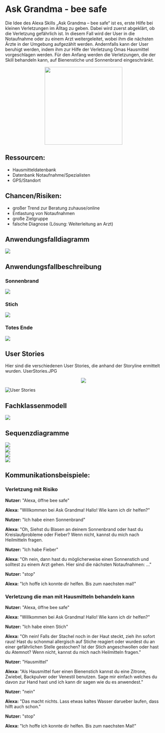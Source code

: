 # Ask Grandma - bee safe
Die Idee des Alexa Skills „Ask Grandma – bee safe“ ist es, erste Hilfe bei kleinen Verletzungen im Alltag zu geben. Dabei wird zuerst abgeklärt, ob die Verletzung gefährlich ist. In diesem Fall wird der User in die Notaufnahme oder zu einem Arzt weitergeleitet, wobei ihm die nächsten Ärzte in der Umgebung aufgezählt werden. Andernfalls kann der User beruhigt werden, indem ihm zur Hilfe der Verletzung Omas Hausmittel vorgeschlagen werden. Für den Anfang werden die Verletzungen, die der Skill behandeln kann, auf Bienenstiche und Sonnenbrand eingeschränkt.

<div style="text-align:center"><img src ="Images/BeeSafe_Logo.jpg" width="250"/></div>

## Ressourcen:

- Hausmitteldatenbank
- Datenbank Notaufnahme/Spezialisten
- GPS/Standort

## Chancen/Risiken:

- großer Trend zur Beratung zuhause/online
- Entlastung von Notaufnahmen
- große Zielgruppe
- falsche Diagnose (Lösung: Weiterleitung an Arzt)

## Anwendungsfalldiagramm 

![](https://github.com/sweIhm-ws2018-19/skillproject-fr-23/blob/master/BeeSafeProjektplanung/anwendungsfalldiagramm_askgrandma.png)  

## Anwendungsfallbeschreibung 

### Sonnenbrand 

![](https://github.com/sweIhm-ws2018-19/skillproject-fr-23/blob/master/BeeSafeProjektplanung/anwendungsfall_sonnenbrand.png)  

### Stich

![](https://github.com/sweIhm-ws2018-19/skillproject-fr-23/blob/master/BeeSafeProjektplanung/anwendungsfall_stich.png)   

### Totes Ende

![](https://github.com/sweIhm-ws2018-19/skillproject-fr-23/blob/master/BeeSafeProjektplanung/anwendungsfall_totes_ende.png)  

## User Stories 

 Hier sind die verschiedenen User Stories, die anhand der Storyline ermittelt wurden.
 UserStories.JPG
<div style="text-align:center"><img src ="Images/UserStories.JPG" /></div>


![User Stories](https://github.com/sweIhm-ws2018-19/skillproject-fr-23/blob/master/BeeSafeProjektplanung/UserStories.JPG)

## Fachklassenmodell

<div><img src ="Images/Fachklassendiagramm.png"/></div>

## Sequenzdiagramme 

![](https://github.com/sweIhm-ws2018-19/skillproject-fr-23/blob/master/UML/Sequenzdiagramme/Sprint2/myinjuryisintenthandler_sequenzdiagramm.png)   
![](https://github.com/sweIhm-ws2018-19/skillproject-fr-23/blob/master/UML/Sequenzdiagramme/Sprint2/nearesthospitalintenthandler_sequenzdiagramm.png)  
![](https://github.com/sweIhm-ws2018-19/skillproject-fr-23/blob/master/UML/Sequenzdiagramme/Sprint2/nointenthandler_sequenzdiagramm.png)  
![](https://github.com/sweIhm-ws2018-19/skillproject-fr-23/blob/master/UML/Sequenzdiagramme/Sprint2/yesintenthandler_sequenzdiagramm.png)

## Kommunikationsbeispiele:

### Verletzung mit Risiko

<b>Nutzer:</b> "Alexa, öffne bee safe"

<b>Alexa:</b> "Willkommen bei Ask Grandma! Hallo! Wie kann ich dir helfen?"

<b>Nutzer:</b> "Ich habe einen Sonnenbrand"

<b>Alexa:</b> "Oh, Siehst du Blasen an deinem Sonnenbrand oder hast du Kreislaufprobleme oder Fieber? Wenn nicht, kannst du mich nach Heilmitteln fragen.

<b>Nutzer:</b> "Ich habe Fieber"

<b>Alexa:</b> "Oh nein, dann hast du möglicherweise einen Sonnenstich und solltest zu einem Arzt gehen. Hier sind die nächsten Notaufnahmen: ..."

<b>Nutzer:</b> "stop"

<b>Alexa:</b> "Ich hoffe ich konnte dir helfen. Bis zum naechsten mal!"

### Verletzung die man mit Hausmitteln behandeln kann

<b>Nutzer:</b> "Alexa, öffne bee safe"

<b>Alexa:</b> "Willkommen bei Ask Grandma! Hallo! Wie kann ich dir helfen?"

<b>Nutzer:</b> "Ich habe einen Stich"

<b>Alexa:</b> "Oh nein! Falls der Stachel noch in der Haut steckt, zieh ihn sofort raus! Hast du schonmal allergisch auf Stiche reagiert oder wurdest du an einer gefährlichen Stelle gestochen? Ist der Stich angeschwollen oder hast du Atemnot? Wenn nicht, kannst du mich nach Heilmitteln fragen."

<b>Nutzer:</b> "Hausmittel"

<b>Alexa:</b> "Als Hausmittel fuer einen Bienenstich kannst du eine Zitrone, Zwiebel, Backpulver oder Venestil benutzen. Sage mir einfach welches du davon zur Hand hast und ich kann dir sagen wie du es anwendest."

<b>Nutzer:</b> "nein"

<b>Alexa:</b> "Das macht nichts. Lass etwas kaltes Wasser darueber laufen, dass hilft auch schon."

<b>Nutzer:</b> "stop"

<b>Alexa:</b> "Ich hoffe ich konnte dir helfen. Bis zum naechsten Mal!"

